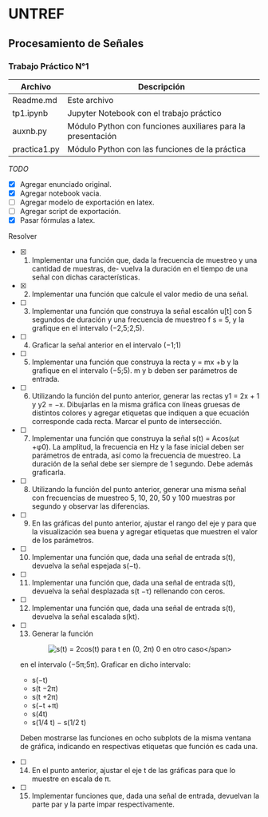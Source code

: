 # UNTREF
## Procesamiento de Señales
### Trabajo Práctico N°1


| Archivo         | Descripción                                                 |
|-----------------|-------------------------------------------------------------|
| Readme.md       | Este archivo                                                |
| tp1.ipynb       | Jupyter Notebook con el trabajo práctico                    |
| auxnb.py        | Módulo Python con funciones auxiliares para la presentación |
| practica1.py    | Módulo Python con las funciones de la práctica              |

_TODO_

- [X] Agregar enunciado original.
- [X] Agregar notebook vacia.
- [ ] Agregar modelo de exportación en latex.
- [ ] Agregar script de exportación.
- [X] Pasar fórmulas a latex.

Resolver

- [X] 1. Implementar una función que, dada la frecuencia de muestreo y una cantidad de muestras, de-
vuelva la duración en el tiempo de una señal con dichas características.

- [X] 2. Implementar una función que calcule el valor medio de una señal.

- [ ] 3. Implementar una función que construya la señal escalón u[t] con 5 segundos de duración y una
frecuencia de muestreo f s = 5, y la grafique en el intervalo (−2,5;2,5).

- [ ] 4. Graficar la señal anterior en el intervalo (−1;1)

- [ ] 5. Implementar una función que construya la recta y = mx +b y la grafique en el intervalo (−5;5). m
y b deben ser parámetros de entrada.

- [ ] 6. Utilizando la función del punto anterior, generar las rectas y1 = 2x + 1 y y2 = −x. Dibujarlas en
la misma gráfica con líneas gruesas de distintos colores y agregar etiquetas que indiquen a que
ecuación corresponde cada recta. Marcar el punto de intersección.

- [ ] 7. Implementar una función que construya la señal s(t) = Acos(ωt +φ0). La amplitud, la frecuencia
en Hz y la fase inicial deben ser parámetros de entrada, así como la frecuencia de muestreo. La
duración de la señal debe ser siempre de 1 segundo. Debe además graficarla.

- [ ] 8. Utilizando la función del punto anterior, generar una misma señal con frecuencias de muestreo 5,
10, 20, 50 y 100 muestras por segundo y observar las diferencias.

- [ ] 9. En las gráficas del punto anterior, ajustar el rango del eje y para que la visualización sea buena y
agregar etiquetas que muestren el valor de los parámetros.

- [ ] 10. Implementar una función que, dada una señal de entrada s(t), devuelva la señal espejada s(−t).

- [ ] 11. Implementar una función que, dada una señal de entrada s(t), devuelva la señal desplazada s(t −τ)
rellenando con ceros.

- [ ] 12. Implementar una función que, dada una señal de entrada s(t), devuelva la señal escalada s(kt).

- [ ] 13. Generar la función

	<span style="display:block; text-align:center">![
		s(t) = 	2cos(t)	para t en (0, 2π)
			0	en otro caso
	](https://latex.codecogs.com/png.image?s(t)=%5Cleft%5C%7B%5Cbegin%7Bmatrix%7D2%5Ccos(t)&%5Ctext%7Bsi%7D%7B%5Cquad%7Dt%5Cin(0,2%5Cpi)%5C%5C0&%5Ctext%7Ben%5C;otro%5C;caso%7D%5Cend%7Bmatrix%7D%5Cright.)</span>
	
	en el intervalo (−5π;5π). Graficar en dicho intervalo:

	-  s(−t)
	-  s(t −2π)
	-  s(t +2π)
	-  s(−t +π)
	-  s(4t)
	-  s(1/4 t)
	−  s(1/2 t)

	Deben mostrarse las funciones en ocho subplots de la misma ventana de gráfica, indicando en
	respectivas etiquetas que función es cada una.

- [ ] 14. En el punto anterior, ajustar el eje t de las gráficas para que lo muestre en escala de π.

- [ ] 15. Implementar funciones que, dada una señal de entrada, devuelvan la parte par y la parte impar
respectivamente.
